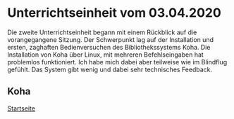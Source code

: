 # Unterrichtseinheit vom 03.04.2020

Die zweite Unterrichtseinheit begann mit einem Rückblick auf die vorangegangene Sitzung. Der Schwerpunkt lag auf der Installation und ersten, zaghaften Bedienversuchen des Bibliothekssystems Koha. Die Installation von Koha über Linux, mit mehreren Befehlseingaben hat problemlos funktioniert. Ich habe mich dabei aber teilweise wie im Blindflug gefühlt. Das System gibt wenig und dabei sehr technisches Feedback.

## Koha



[Startseite](https://michaelmathys.github.io/BAIN/Lerntagebuch)
